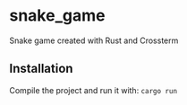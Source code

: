 # snake_game
Snake game created with Rust and Crossterm

## Installation
Compile the project and run it with:
<code>cargo run</code>
